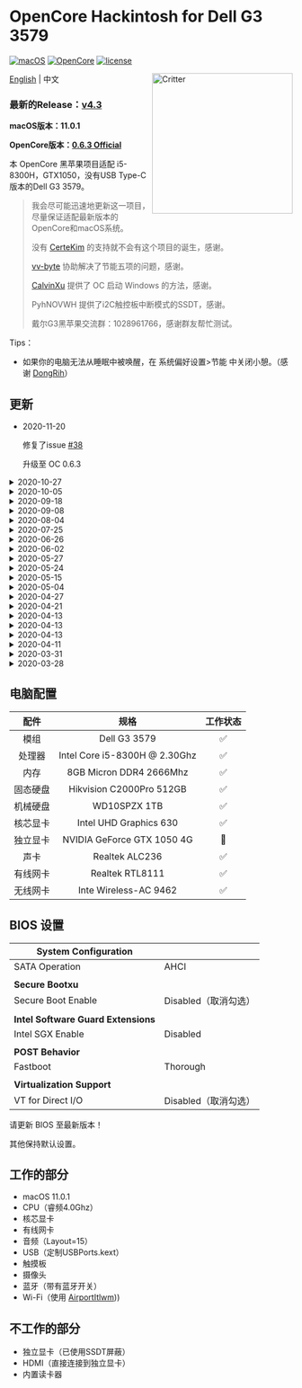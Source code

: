 # OpenCore Hackintosh for Dell G3 3579

[![macOS](https://img.shields.io/badge/macOS-11.0-orange)](https://www.apple.com.cn/macos/big-sur-preview/)
[![OpenCore](https://img.shields.io/badge/OpenCore-0.6.3-9cf)](https://github.com/acidanthera/OpenCorePkg)
[![license](https://img.shields.io/badge/license-Anti%20996-blue.svg)](https://github.com/996icu/996.ICU/blob/master/LICENSE)

<img align="right" src="https://support.apple.com/content/dam/edam/applecare/images/en_US/macos/psp-mini-hero-macos-high-sierra-whats-new_2x.png" alt="Critter" width="250">

[English](https://github.com/tonyleelyy/OpenCore-Hackintosh-Dell-G3-3579/blob/master/README.md) | 中文

### 最新的Release：[v4.3](https://github.com/tonyleelyy/OpenCore-Hackintosh-Dell-G3-3579/releases/tag/v4.3)

**macOS版本：11.0.1**

**OpenCore版本：[0.6.3 Official](https://github.com/acidanthera/OpenCorePkg/releases/tag/0.6.3)**

本 OpenCore 黑苹果项目适配 i5-8300H，GTX1050，没有USB Type-C版本的Dell G3 3579。

> 我会尽可能迅速地更新这一项目，尽量保证适配最新版本的OpenCore和macOS系统。
>
> 没有 [CerteKim](https://github.com/CerteKim) 的支持就不会有这个项目的诞生，感谢。
>
> [vv-byte](https://github.com/vv-byte) 协助解决了节能五项的问题，感谢。
>
> [CalvinXu](https://github.com/CalvinXu17) 提供了 OC 启动 Windows 的方法，感谢。
>
> PyhNOVWH 提供了i2C触控板中断模式的SSDT，感谢。
>
> 戴尔G3黑苹果交流群：1028961766，感谢群友帮忙测试。

Tips：

- 如果你的电脑无法从睡眠中被唤醒，在 系统偏好设置>节能 中关闭小憩。（感谢 [DongRih](https://github.com/DongRih)）

## 更新
- 2020-11-20

  修复了issue [#38](https://github.com/tonyleelyy/OpenCore-Hackintosh-Dell-G3-3579/issues/38)
  
  升级至 OC 0.6.3

<details>
  <summary>2020-10-27</summary>
  升级至 OC 0.6.2 
</details>

<details>
  <summary>2020-10-05</summary>
  - 增加了原生可视化界面
  <br>
  - 提升了蓝牙稳定性（存疑） 
</details>

<details>
  <summary>2020-09-18</summary>
  - Bug 修复 [#30](https://github.com/tonyleelyy/OpenCore-Hackintosh-Dell-G3-3579/issues/30)。
  <br>
  - 使用 [AirportItlwm](http://bbs.pcbeta.com/viewthread-1848662-1-1.html) 作为 WiFi 驱动（原生菜单，接力支持）
</details>

<details>
  <summary>2020-09-08</summary>
  - 更新至 OC 0.6.1 正式版。所有驱动更至最新。
  <br>
  - 增加了i2C触控板中断模式的SSDT。（感谢PyhNOVWH）
</details>

<details>
  <summary>2020-08-04</summary>
  - 更新至 OC 0.6.0 正式版。所有驱动更至最新。
  <br>
  - 支持 macOS 11.0 Big Sur。
  <br>
  - 请使用 [HeliPort](https://github.com/OpenIntelWireless/HeliPort) 作为 WiFi 客户端。
</details>

<details>
  <summary>2020-07-25</summary>
  - 为使用 DW1820A 的朋友重新定制了USBPorts。更新了 IntelBluetooth，NoTouchID。
  <br>
  - 在 OC 0.6.0 和 Big Sur 正式版出来之前可能都不会有大更新了，能完善的都已经完善了~
</details>

<details>
<summary>2020-06-26</summary>
  - 更新了 VoodooI2C 和 itlwm
  <br>
  - 增加了 OC 启动 Windows 支持（感谢 [CalvinXu](https://github.com/CalvinXu17)）
</details>

<details>
  <summary>2020-06-02</summary>
  - 更新至 OpenCore 0.5.9，顺带更新驱动，开始进入慢速更新状态。
  <br>
  - 支持 macOS 10.15.5
  <br>
  - 添加了 itlwm.kext 以驱动WiFi，请在 /OC/Kexts/itlwm.kext/Contents/Info.plist 里添加自己的WiFi信息。
</details>

<details>
  <summary>2020-05-27</summary>
  - 修复了节能五项（笔记本只有四项），优化了禁用独显的SSDT。（[vv-byte](https://github.com/vv-byte) 协助了此次更新，感谢）
</details>

<details>
  <summary>2020-05-24</summary>
  - 添加了 /Boot 文件夹，请尽量使用 BOOTx64.efi 来引导。更新了 WiFi 驱动教程。
</details>

<details>
  <summary>2020-05-15</summary>
  - 修复了触控板无法使用的问题。
</details>

<details>
  <summary>2020-05-04</summary>
  - OpenCore 0.5.8 更新。所有驱动更新到最新版本。
  <br>
  - 继续精简 config.plist，OC 更新移除 ApfsDriverLoader.efi。
  <br>
  - 音频修复（貌似不会偶尔没声音了）。核显频率恢复正常。大小写灯恢复正常。
</details>

<details>
  <summary>2020-04-27</summary>
  - CPU 变频修复，通过重写 `DeviceProperties` 精简了 `config.plist`。
</details>

<details>
  <summary>2020-04-21</summary>
  - 在新的 Release 中添加了供安装使用的 EFI，仅改变了 `ShowPicker` 和 `Timeout` 的值，其他无变化。使用 Release v2.0 的朋友无需更新。
</details>

<details>
  <summary>2020-04-13</summary>
  - WiFi可以重新工作了，使用指南请看下方。
</details>

<details>
  <summary>2020-04-13</summary>
  - 使用WiFi的过程中出现问题，暂时不知道如何解决，请耐心等候一下。
</details>

<details>
  <summary>2020-04-13</summary>
  - 在重新构建ACPI目录并修改 Config.plist 之后，终于！！！可以使用英特尔WiFi了！！！
  <br>
  - 请使用 https://github.com/zxystd/itlwm 尽情网上冲浪！！！
</details>

<details>
  <summary>2020-04-11</summary>
  - 更新至 MacOS 10.15.4 19E287。更新 OpenCore 到官方Release 0.5.7 版本并完善了Config.plist的结构。
  <br>
  - 更新 Lilu, VirtualSMC, AppleALC, WhateverGreen, SMCBatteryManager, NVMeFix。
  <br>
  - 更新并定制了 IntelBluetoothFirmware，驱动文件大幅缩小。同时更新了 IntelBluetoothInjector。
</details>

<details>
  <summary>2020-03-31</summary>
  - 删除了SSDT-USBX并添加了USBPower.kext以实现更好的USB驱动方法。
</details>

<details>
  <summary>2020-03-28</summary>
  - 我发现更新到最新版本后，大小写灯已正常工作！
</details>

## 电脑配置

|   配件   |             规格              | 工作状态 |
| :------: | :---------------------------: | :------: |
|   模组   |         Dell G3 3579          |    ✅     |
|  处理器  | Intel Core i5-8300H @ 2.30Ghz |    ✅     |
|   内存   |    8GB Micron DDR4 2666Mhz    |    ✅     |
| 固态硬盘 |   Hikvision C2000Pro 512GB    |    ✅     |
| 机械硬盘 |         WD10SPZX 1TB          |    ✅     |
| 核芯显卡 |    Intel UHD Graphics 630    |    ✅     |
| 独立显卡 |  NVIDIA GeForce GTX 1050 4G   |    🚫     |
|   声卡   |        Realtek ALC236         |    ✅     |
| 有线网卡 |        Realtek RTL8111        |    ✅     |
| 无线网卡 |     Inte Wireless-AC 9462     |  ✅  |

## BIOS 设置

| **System Configuration** |      |
| --- | --- |
| SATA Operation       | AHCI |
|                      |      |
| **Secure Bootxu**   |      |
| Secure Boot Enable   | Disabled（取消勾选） |
|  |                    |
| **Intel Software Guard Extensions** |                    |
| Intel SGX Enable | Disabled           |
|  |                    |
| **POST Behavior** |                    |
| Fastboot | Thorough           |
|  |                    |
| **Virtualization Support** |                    |
| VT for Direct I/O | Disabled（取消勾选） |

请更新 BIOS 至最新版本！

其他保持默认设置。

## 工作的部分

- macOS 11.0.1
- CPU（睿频4.0Ghz）
- 核芯显卡
- 有线网卡
- 音频（Layout=15）
- USB（定制USBPorts.kext）
- 触摸板
- 摄像头
- 蓝牙（带有蓝牙开关）
- Wi-Fi（使用 [AirportItlwm](http://bbs.pcbeta.com/viewthread-1848662-1-1.html)))

## 不工作的部分

- 独立显卡（已使用SSDT屏蔽）
- HDMI（直接连接到独立显卡）
- 内置读卡器
